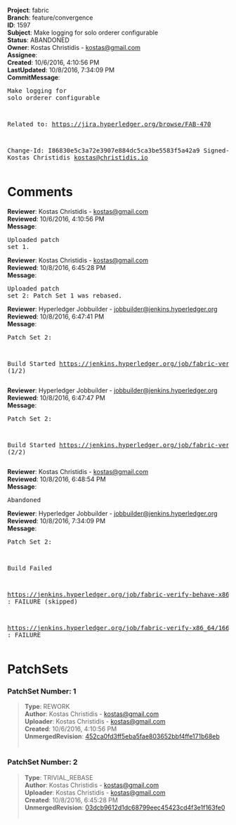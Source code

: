 <strong>Project</strong>: fabric<br><strong>Branch</strong>: feature/convergence<br><strong>ID</strong>: 1597<br><strong>Subject</strong>: Make logging for solo orderer configurable<br><strong>Status</strong>: ABANDONED<br><strong>Owner</strong>: Kostas Christidis - kostas@gmail.com<br><strong>Assignee</strong>:<br><strong>Created</strong>: 10/6/2016, 4:10:56 PM<br><strong>LastUpdated</strong>: 10/8/2016, 7:34:09 PM<br><strong>CommitMessage</strong>:<br><pre>Make logging for solo orderer configurable

Related to: https://jira.hyperledger.org/browse/FAB-470

Change-Id: I86830e5c3a72e3907e884dc5ca3be5583f5a42a9
Signed-off-by: Kostas Christidis <kostas@christidis.io>
</pre><h1>Comments</h1><strong>Reviewer</strong>: Kostas Christidis - kostas@gmail.com<br><strong>Reviewed</strong>: 10/6/2016, 4:10:56 PM<br><strong>Message</strong>: <pre>Uploaded patch set 1.</pre><strong>Reviewer</strong>: Kostas Christidis - kostas@gmail.com<br><strong>Reviewed</strong>: 10/8/2016, 6:45:28 PM<br><strong>Message</strong>: <pre>Uploaded patch set 2: Patch Set 1 was rebased.</pre><strong>Reviewer</strong>: Hyperledger Jobbuilder - jobbuilder@jenkins.hyperledger.org<br><strong>Reviewed</strong>: 10/8/2016, 6:47:41 PM<br><strong>Message</strong>: <pre>Patch Set 2:

Build Started https://jenkins.hyperledger.org/job/fabric-verify-behave-x86_64/567/ (1/2)</pre><strong>Reviewer</strong>: Hyperledger Jobbuilder - jobbuilder@jenkins.hyperledger.org<br><strong>Reviewed</strong>: 10/8/2016, 6:47:47 PM<br><strong>Message</strong>: <pre>Patch Set 2:

Build Started https://jenkins.hyperledger.org/job/fabric-verify-x86_64/1667/ (2/2)</pre><strong>Reviewer</strong>: Kostas Christidis - kostas@gmail.com<br><strong>Reviewed</strong>: 10/8/2016, 6:48:54 PM<br><strong>Message</strong>: <pre>Abandoned</pre><strong>Reviewer</strong>: Hyperledger Jobbuilder - jobbuilder@jenkins.hyperledger.org<br><strong>Reviewed</strong>: 10/8/2016, 7:34:09 PM<br><strong>Message</strong>: <pre>Patch Set 2:

Build Failed 

https://jenkins.hyperledger.org/job/fabric-verify-behave-x86_64/567/ : FAILURE (skipped)

https://jenkins.hyperledger.org/job/fabric-verify-x86_64/1667/ : FAILURE</pre><h1>PatchSets</h1><h3>PatchSet Number: 1</h3><blockquote><strong>Type</strong>: REWORK<br><strong>Author</strong>: Kostas Christidis - kostas@gmail.com<br><strong>Uploader</strong>: Kostas Christidis - kostas@gmail.com<br><strong>Created</strong>: 10/6/2016, 4:10:56 PM<br><strong>UnmergedRevision</strong>: [452ca0fd3ff5eba5fae803652bbf4ffe171b68eb](https://github.com/hyperledger-gerrit-archive/fabric/commit/452ca0fd3ff5eba5fae803652bbf4ffe171b68eb)<br><br></blockquote><h3>PatchSet Number: 2</h3><blockquote><strong>Type</strong>: TRIVIAL_REBASE<br><strong>Author</strong>: Kostas Christidis - kostas@gmail.com<br><strong>Uploader</strong>: Kostas Christidis - kostas@gmail.com<br><strong>Created</strong>: 10/8/2016, 6:45:28 PM<br><strong>UnmergedRevision</strong>: [03dcb9612d1dc68799eec45423cd4f3e1f163fe0](https://github.com/hyperledger-gerrit-archive/fabric/commit/03dcb9612d1dc68799eec45423cd4f3e1f163fe0)<br><br></blockquote>